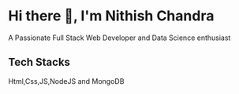 # Hi there 👋, I'm Nithish Chandra

A Passionate Full Stack Web Developer and Data Science 
enthusiast

## Tech Stacks

Html,Css,JS,NodeJS and MongoDB